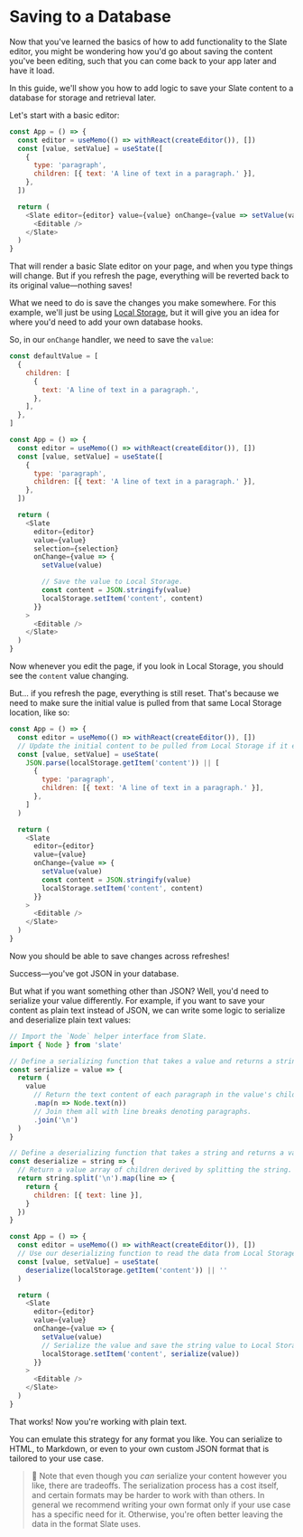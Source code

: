 # Saving to a Database

Now that you've learned the basics of how to add functionality to the Slate editor, you might be wondering how you'd go about saving the content you've been editing, such that you can come back to your app later and have it load.

In this guide, we'll show you how to add logic to save your Slate content to a database for storage and retrieval later.

Let's start with a basic editor:

```js
const App = () => {
  const editor = useMemo(() => withReact(createEditor()), [])
  const [value, setValue] = useState([
    {
      type: 'paragraph',
      children: [{ text: 'A line of text in a paragraph.' }],
    },
  ])

  return (
    <Slate editor={editor} value={value} onChange={value => setValue(value)}>
      <Editable />
    </Slate>
  )
}
```

That will render a basic Slate editor on your page, and when you type things will change. But if you refresh the page, everything will be reverted back to its original value—nothing saves!

What we need to do is save the changes you make somewhere. For this example, we'll just be using [Local Storage](https://developer.mozilla.org/en-US/docs/Web/API/Window/localStorage), but it will give you an idea for where you'd need to add your own database hooks.

So, in our `onChange` handler, we need to save the `value`:

```js
const defaultValue = [
  {
    children: [
      {
        text: 'A line of text in a paragraph.',
      },
    ],
  },
]

const App = () => {
  const editor = useMemo(() => withReact(createEditor()), [])
  const [value, setValue] = useState([
    {
      type: 'paragraph',
      children: [{ text: 'A line of text in a paragraph.' }],
    },
  ])

  return (
    <Slate
      editor={editor}
      value={value}
      selection={selection}
      onChange={value => {
        setValue(value)

        // Save the value to Local Storage.
        const content = JSON.stringify(value)
        localStorage.setItem('content', content)
      }}
    >
      <Editable />
    </Slate>
  )
}
```

Now whenever you edit the page, if you look in Local Storage, you should see the `content` value changing.

But... if you refresh the page, everything is still reset. That's because we need to make sure the initial value is pulled from that same Local Storage location, like so:

```js
const App = () => {
  const editor = useMemo(() => withReact(createEditor()), [])
  // Update the initial content to be pulled from Local Storage if it exists.
  const [value, setValue] = useState(
    JSON.parse(localStorage.getItem('content')) || [
      {
        type: 'paragraph',
        children: [{ text: 'A line of text in a paragraph.' }],
      },
    ]
  )

  return (
    <Slate
      editor={editor}
      value={value}
      onChange={value => {
        setValue(value)
        const content = JSON.stringify(value)
        localStorage.setItem('content', content)
      }}
    >
      <Editable />
    </Slate>
  )
}
```

Now you should be able to save changes across refreshes!

Success—you've got JSON in your database.

But what if you want something other than JSON? Well, you'd need to serialize your value differently. For example, if you want to save your content as plain text instead of JSON, we can write some logic to serialize and deserialize plain text values:

```js
// Import the `Node` helper interface from Slate.
import { Node } from 'slate'

// Define a serializing function that takes a value and returns a string.
const serialize = value => {
  return (
    value
      // Return the text content of each paragraph in the value's children.
      .map(n => Node.text(n))
      // Join them all with line breaks denoting paragraphs.
      .join('\n')
  )
}

// Define a deserializing function that takes a string and returns a value.
const deserialize = string => {
  // Return a value array of children derived by splitting the string.
  return string.split('\n').map(line => {
    return {
      children: [{ text: line }],
    }
  })
}

const App = () => {
  const editor = useMemo(() => withReact(createEditor()), [])
  // Use our deserializing function to read the data from Local Storage.
  const [value, setValue] = useState(
    deserialize(localStorage.getItem('content')) || ''
  )

  return (
    <Slate
      editor={editor}
      value={value}
      onChange={value => {
        setValue(value)
        // Serialize the value and save the string value to Local Storage.
        localStorage.setItem('content', serialize(value))
      }}
    >
      <Editable />
    </Slate>
  )
}
```

That works! Now you're working with plain text.

You can emulate this strategy for any format you like. You can serialize to HTML, to Markdown, or even to your own custom JSON format that is tailored to your use case.

> 🤖 Note that even though you _can_ serialize your content however you like, there are tradeoffs. The serialization process has a cost itself, and certain formats may be harder to work with than others. In general we recommend writing your own format only if your use case has a specific need for it. Otherwise, you're often better leaving the data in the format Slate uses.
